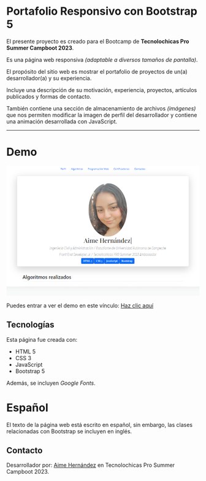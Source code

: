 # Portafolio Responsivo con Bootstrap 5

El presente proyecto es creado para el Bootcamp de **Tecnolochicas Pro Summer Campboot 2023**.

Es una página web responsiva *(adaptable a diversos tamaños de pantalla)*.

El propósito del sitio web es mostrar el portafolio de proyectos de un(a) desarrollador(a) y su experiencia.

Incluye una descripción de su motivación, experiencia, proyectos, artículos publicados y formas de contacto.

También contiene una sección de almacenamiento de archivos *(imágenes)* que nos permiten modificar la imagen de perfil del desarrollador y contiene una animación desarrollada con JavaScript.

****

# Demo
<img width="1000" src="portafolio/imagenes/portafolio-ss.png" alt="portafolio"></img>

Puedes entrar a ver el demo en este vínculo: 
[Haz clic aquí](https://64c6f7e571ccc64b9969959c--inspiring-kataifi-f356c8.netlify.app/)

## Tecnologías

Esta página fue creada con:

* HTML 5
* CSS 3
* JavaScript
* Bootstrap 5

Además, se incluyen *Google Fonts*.

# Español
El texto de la página web está escrito en español, sin embargo, las clases relacionadas con Bootstrap se incluyen en inglés.

## Contacto

Desarrollador por: [Aime Hernández](https://www.linkedin.com/in/aime-hern%C3%A1ndez-g-b00450285/) en Tecnolochicas Pro Summer Campboot 2023.
